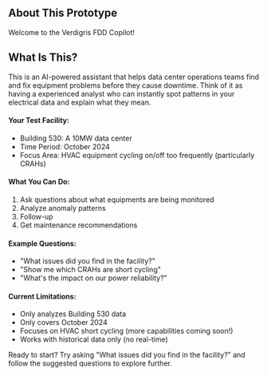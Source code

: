 ## About This Prototype

Welcome to the Verdigris FDD Copilot!

## What Is This?

This is an AI-powered assistant that helps data center operations teams find and fix equipment problems before they cause downtime. Think of it as having a experienced analyst who can instantly spot patterns in your electrical data and explain what they mean.

#### Your Test Facility:

- Building 530: A 10MW data center
- Time Period: October 2024
- Focus Area: HVAC equipment cycling on/off too frequently (particularly CRAHs)

#### What You Can Do:

1. Ask questions about what equipments are being monitored
2. Analyze anomaly patterns
3. Follow-up 
4. Get maintenance recommendations

#### Example Questions:

- "What issues did you find in the facility?"
- "Show me which CRAHs are short cycling"
- "What's the impact on our power reliability?"

#### Current Limitations:

- Only analyzes Building 530 data
- Only covers October 2024
- Focuses on HVAC short cycling (more capabilities coming soon!)
- Works with historical data only (no real-time)

Ready to start? Try asking "What issues did you find in the facility?" and follow the suggested questions to explore further.